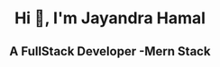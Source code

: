 <h1 align="center">Hi 👋, I'm Jayandra Hamal</h1>
<h2 align="center">A FullStack Developer -Mern Stack</h2>



